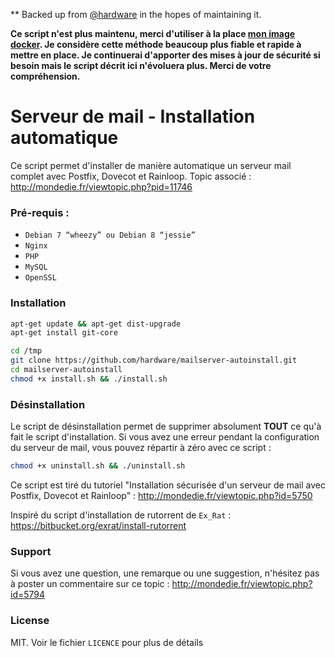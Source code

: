 ** Backed up from [@hardware](https://github.com/hardware) in the hopes of maintaining it.

**Ce script n'est plus maintenu, merci d'utiliser à la place [mon image docker](https://github.com/hardware/mailserver). Je considère cette méthode beaucoup plus fiable et rapide à mettre en place. Je continuerai d'apporter des mises à jour de sécurité si besoin mais le script décrit ici n'évoluera plus. Merci de votre compréhension.**

Serveur de mail - Installation automatique
==========================================

Ce script permet d'installer de manière automatique un serveur mail complet avec Postfix, Dovecot et Rainloop.
Topic associé : http://mondedie.fr/viewtopic.php?pid=11746

### Pré-requis :

- ``Debian 7 “wheezy” ou Debian 8 “jessie”``
- ``Nginx``
- ``PHP``
- ``MySQL``
- ``OpenSSL``

### Installation

```bash
apt-get update && apt-get dist-upgrade
apt-get install git-core
```

```bash
cd /tmp
git clone https://github.com/hardware/mailserver-autoinstall.git
cd mailserver-autoinstall
chmod +x install.sh && ./install.sh
```

### Désinstallation

Le script de désinstallation permet de supprimer absolument **TOUT** ce qu'à fait le script d'installation. Si vous avez une erreur pendant la configuration du serveur de mail, vous pouvez répartir à zéro avec ce script :

```bash
chmod +x uninstall.sh && ./uninstall.sh
```

Ce script est tiré du tutoriel "Installation sécurisée d'un serveur de mail avec Postfix, Dovecot et Rainloop" : http://mondedie.fr/viewtopic.php?id=5750

Inspiré du script d'installation de rutorrent de ``Ex_Rat`` : https://bitbucket.org/exrat/install-rutorrent

### Support

Si vous avez une question, une remarque ou une suggestion, n'hésitez pas à poster un commentaire sur ce topic : http://mondedie.fr/viewtopic.php?id=5794

### License
MIT. Voir le fichier ``LICENCE`` pour plus de détails
